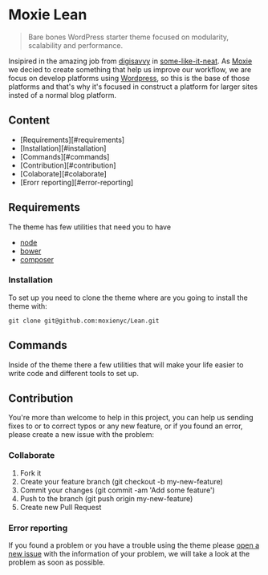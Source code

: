 # Moxie Lean

> Bare bones WordPress starter theme focused on modularity, scalability and performance.

Insipired in the amazing job from [digisavvy](https://github.com/digisavvy) in [some-like-it-neat](https://github.com/digisavvy/some-like-it-neat). As [Moxie](https://github.com/moxienyc) we decied to create something that help us improve our workflow, we are focus on develop platforms using [Wordpress](https://wordpress.org/), so this is the base of those platforms and that's why it's focused in construct a platform for larger sites insted of a normal blog platform.

## Content

- [Requirements][#requirements]
- [Installation][#installation]
- [Commands][#commands]
- [Contribution][#contribution]
 - [Colaborate][#colaborate]
 - [Erorr reporting][#error-reporting]

## Requirements

The theme has few utilities that need you to have

- [node](https://nodejs.org/download/)
- [bower](http://bower.io/#install-bower)
- [composer](https://getcomposer.org/doc/00-intro.md#installation-linux-unix-osx)

### Installation

To set up you need to clone the theme where are you going to install the theme with:

```
git clone git@github.com:moxienyc/Lean.git
```

## Commands

Inside of the theme there a few utilities that will make your life easier to write code and different tools to set up.


## Contribution

You're more than welcome to help in this project, you can help us sending fixes to or to correct typos or any new feature, or if you found an error, please create a new issue with the problem:

### Collaborate

1. Fork it
2. Create your feature branch (git checkout -b my-new-feature)
3. Commit your changes (git commit -am 'Add some feature')
4. Push to the branch (git push origin my-new-feature)
5. Create new Pull Request

### Error reporting

If you found a problem or you have a trouble using the theme please [open a new issue](https://github.com/moxienyc/Lean/issues/new) with the information of your problem, we will take a look at the problem as soon as possible.

